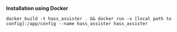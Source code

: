 **Installation using Docker**

`docker build -t hass_assister .
&& docker run
-v [local path to config]:/app/config
--name hass_assister
hass_assister `